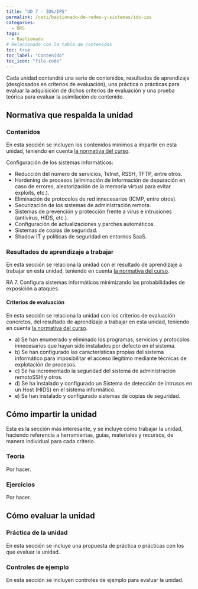 ```yaml
---
title: "UD 7 - IDS/IPS"
permalink: /ceti/bastionado-de-redes-y-sistemas/ids-ips
categories:
  - BRS
tags:
  - Bastionado
# Relacionado con la tabla de contenidos
toc: true
toc_label: "Contenido"
toc_icon: "file-code"
---
```


Cada unidad contendrá una serie de contenidos, resultados de aprendizaje (desglosados en criterios de evaluación), una práctica o prácticas para evaluar la adquisición de dichos criterios de evaluación y una prueba teórica para evaluar la asimilación de contenido.

## Normativa que respalda la unidad

### Contenidos

En esta sección se incluyen los contenidos mínimos a impartir en esta unidad, teniendo en cuenta [la normativa del curso](https://www.boe.es/diario_boe/txt.php?id=BOE-A-2020-4963).

Configuración de los sistemas informáticos:

- Reducción del número de servicios, Telnet, RSSH, TFTP, entre otros.
- Hardening de procesos (eliminación de información de depuración en caso de errores, aleatorización de la memoria virtual para evitar exploits, etc.).
- Eliminación de protocolos de red innecesarios (ICMP, entre otros).
- Securización de los sistemas de administración remota.
- Sistemas de prevención y protección frente a virus e intrusiones (antivirus, HIDS, etc.).
- Configuración de actualizaciones y parches automáticos.
- Sistemas de copias de seguridad.
- Shadow IT y políticas de seguridad en entornos SaaS.

### Resultados de aprendizaje a trabajar

En esta sección se relaciona la unidad con el resultado de aprendizaje a trabajar en esta unidad, teniendo en cuenta [la normativa del curso](https://www.boe.es/diario_boe/txt.php?id=BOE-A-2020-4963).

RA 7. Configura sistemas informáticos minimizando las probabilidades de exposición a ataques.

#### Criterios de evaluación

En esta sección se relaciona la unidad con los criterios de evaluación concretos, del resultado de aprendizaje a trabajar en esta unidad, teniendo en cuenta [la normativa del curso](https://www.boe.es/diario_boe/txt.php?id=BOE-A-2020-4963).

- a) Se han enumerado y eliminado los programas, servicios y protocolos innecesarios que hayan sido instalados por defecto en el sistema.
- b) Se han configurado las características propias del sistema informático para imposibilitar el acceso ilegítimo mediante técnicas de explotación de procesos.
- c) Se ha incrementado la seguridad del sistema de administración remotoSSH y otros.
- d) Se ha instalado y configurado un Sistema de detección de intrusos en un Host (HIDS) en el sistema informático.
- e) Se han instalado y configurado sistemas de copias de seguridad.

## Cómo impartir la unidad

Esta es la sección más interesante, y se incluye cómo trabajar la unidad, haciendo referencia a herramientas, guías, materiales y recursos, de manera individual para cada criterio.

### Teoría

Por hacer.

### Ejercicios

Por hacer.

## Cómo evaluar la unidad

### Práctica de la unidad

En esta sección se incluye una propuesta de práctica o prácticas con los que evaluar la unidad.

### Controles de ejemplo

En esta sección se incluyen controles de ejemplo para evaluar la unidad.
